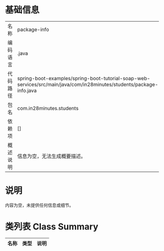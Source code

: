 # 基础信息

|      |      |
|------|------|
| 名称 | package-info |
| 编码语言 | .java |
| 代码路径 | spring-boot-examples/spring-boot-tutorial-soap-web-services/src/main/java/com/in28minutes/students/package-info.java |
| 包名 | com.in28minutes.students |
| 依赖项 | [] |
| 概述说明 | 信息为空，无法生成概要描述。 |

# 说明

内容为空，未提供任何信息或细节。

# 类列表 Class Summary

| 名称   | 类型  | 说明 |
|-------|------|-------------|





